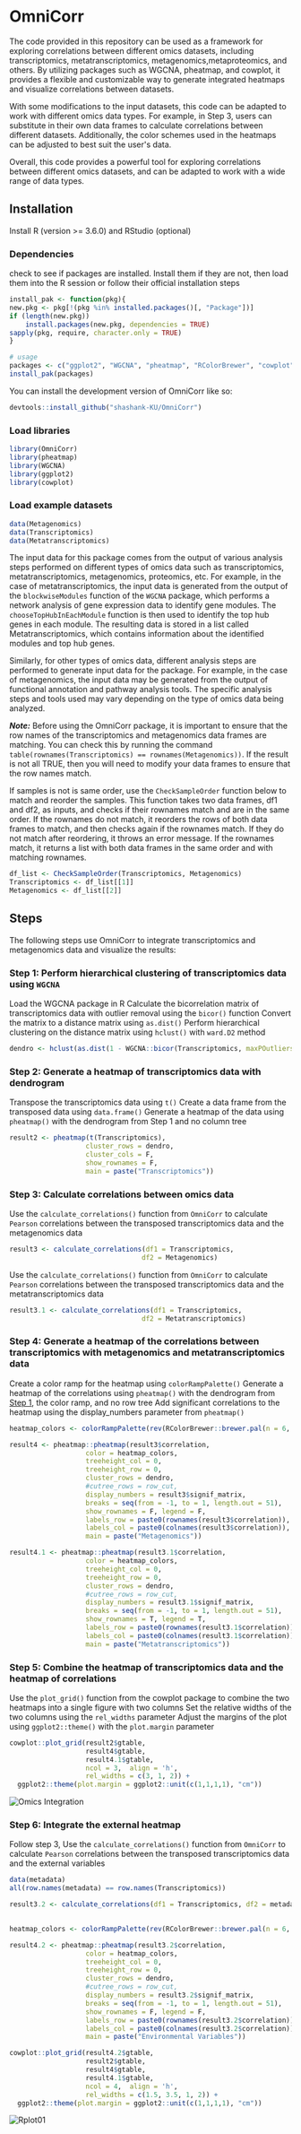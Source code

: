 
# OmniCorr

<!-- badges: start -->
<!-- badges: end -->

The code provided in this repository can be used as a framework for exploring correlations between different omics datasets, including transcriptomics, metatranscriptomics, metagenomics,metaproteomics, and others. By utilizing packages such as WGCNA, pheatmap, and cowplot, it provides a flexible and customizable way to generate integrated heatmaps and visualize correlations between datasets.

With some modifications to the input datasets, this code can be adapted to work with different omics data types. For example, in Step 3, users can substitute in their own data frames to calculate correlations between different datasets. Additionally, the color schemes used in the heatmaps can be adjusted to best suit the user's data.

Overall, this code provides a powerful tool for exploring correlations between different omics datasets, and can be adapted to work with a wide range of data types.

## Installation

Install R (version >= 3.6.0) and RStudio (optional)

### Dependencies

check to see if packages are installed. Install them if they are not, then load them into the R session or follow their official installation steps

```r
install_pak <- function(pkg){
new.pkg <- pkg[!(pkg %in% installed.packages()[, "Package"])]
if (length(new.pkg)) 
    install.packages(new.pkg, dependencies = TRUE)
sapply(pkg, require, character.only = TRUE)
}

# usage
packages <- c("ggplot2", "WGCNA", "pheatmap", "RColorBrewer", "cowplot", "devtools")
install_pak(packages)
```

You can install the development version of OmniCorr like so:

``` r
devtools::install_github("shashank-KU/OmniCorr")
```

### Load libraries
``` r
library(OmniCorr)
library(pheatmap)
library(WGCNA)
library(ggplot2)
library(cowplot)
```

### Load example datasets
``` r
data(Metagenomics)
data(Transcriptomics)
data(Metatranscriptomics)
```

The input data for this package comes from the output of various analysis steps performed on different types of omics data such as transcriptomics, metatranscriptomics, metagenomics, proteomics, etc. For example, in the case of metatranscriptomics, the input data is generated from the output of the `blockwiseModules` function of the `WGCNA` package, which performs a network analysis of gene expression data to identify gene modules. The `chooseTopHubInEachModule` function is then used to identify the top hub genes in each module. The resulting data is stored in a list called Metatranscriptomics, which contains information about the identified modules and top hub genes.

Similarly, for other types of omics data, different analysis steps are performed to generate input data for the package. For example, in the case of metagenomics, the input data may be generated from the output of functional annotation and pathway analysis tools. The specific analysis steps and tools used may vary depending on the type of omics data being analyzed.


***Note:*** Before using the OmniCorr package, it is important to ensure that the row names of the transcriptomics and metagenomics data frames are matching. 
You can check this by running the command ```table(rownames(Transcriptomics) == rownames(Metagenomics))```. If the result is not all TRUE, then you will need to modify your data frames to ensure that the row names match.

If samples is not is same order, use the `CheckSampleOrder` function below to match and reorder the samples. This function takes two data frames, df1 and df2, as inputs, and checks if their rownames match and are in the same order. If the rownames do not match, it reorders the rows of both data frames to match, and then checks again if the rownames match. If they do not match after reordering, it throws an error message. If the rownames match, it returns a list with both data frames in the same order and with matching rownames.

```r
df_list <- CheckSampleOrder(Transcriptomics, Metagenomics)
Transcriptomics <- df_list[[1]]
Metagenomics <- df_list[[2]]
```
## Steps

The following steps use OmniCorr to integrate transcriptomics and metagenomics data and visualize the results:

### Step 1: Perform hierarchical clustering of transcriptomics data using `WGCNA`

Load the WGCNA package in R
Calculate the bicorrelation matrix of transcriptomics data with outlier removal using the `bicor()` function
Convert the matrix to a distance matrix using `as.dist()`
Perform hierarchical clustering on the distance matrix using `hclust()` with `ward.D2` method

``` r
dendro <- hclust(as.dist(1 - WGCNA::bicor(Transcriptomics, maxPOutliers = 0.05)), method = "ward.D2")
```
### Step 2: Generate a heatmap of transcriptomics data with dendrogram

Transpose the transcriptomics data using `t()`
Create a data frame from the transposed data using `data.frame()`
Generate a heatmap of the data using `pheatmap()` with the dendrogram from Step 1 and no column tree

``` r
result2 <- pheatmap(t(Transcriptomics), 
                   cluster_rows = dendro, 
                   cluster_cols = F, 
                   show_rownames = F, 
                   main = paste("Transcriptomics"))
```

### Step 3: Calculate correlations between omics data

Use the `calculate_correlations()` function from `OmniCorr` to calculate `Pearson` correlations between the transposed transcriptomics data and the metagenomics data

``` r
result3 <- calculate_correlations(df1 = Transcriptomics, 
                                 df2 = Metagenomics)
```
Use the `calculate_correlations()` function from `OmniCorr` to calculate `Pearson` correlations between the transposed transcriptomics data and the metatranscriptomics data
``` r
result3.1 <- calculate_correlations(df1 = Transcriptomics, 
                                 df2 = Metatranscriptomics)
```

### Step 4: Generate a heatmap of the correlations between transcriptomics with metagenomics and metatranscriptomics data

Create a color ramp for the heatmap using `colorRampPalette()`
Generate a heatmap of the correlations using `pheatmap()` with the dendrogram from [Step 1](https://github.com/shashank-KU/OmniCorr#step-1-perform-hierarchical-clustering-of-transcriptomics-data-using-wgcna), the color ramp, and no row tree
Add significant correlations to the heatmap using the display_numbers parameter from `pheatmap()`

``` r
heatmap_colors <- colorRampPalette(rev(RColorBrewer::brewer.pal(n = 6, name ="RdBu")))(51)

result4 <- pheatmap::pheatmap(result3$correlation, 
                   color = heatmap_colors, 
                   treeheight_col = 0, 
                   treeheight_row = 0,
                   cluster_rows = dendro,
                   #cutree_rows = row_cut,
                   display_numbers = result3$signif_matrix, 
                   breaks = seq(from = -1, to = 1, length.out = 51), 
                   show_rownames = F, legend = F,
                   labels_row = paste0(rownames(result3$correlation)),
                   labels_col = paste0(colnames(result3$correlation)),
                   main = paste("Metagenomics"))

result4.1 <- pheatmap::pheatmap(result3.1$correlation, 
                   color = heatmap_colors, 
                   treeheight_col = 0, 
                   treeheight_row = 0,
                   cluster_rows = dendro,
                   #cutree_rows = row_cut,
                   display_numbers = result3.1$signif_matrix, 
                   breaks = seq(from = -1, to = 1, length.out = 51), 
                   show_rownames = T, legend = T,
                   labels_row = paste0(rownames(result3.1$correlation)),
                   labels_col = paste0(colnames(result3.1$correlation)),
                   main = paste("Metatranscriptomics"))
```

### Step 5: Combine the heatmap of transcriptomics data and the heatmap of correlations

Use the `plot_grid()` function from the cowplot package to combine the two heatmaps into a single figure with two columns
Set the relative widths of the two columns using the `rel_widths` parameter
Adjust the margins of the plot using `ggplot2::theme()` with the `plot.margin` parameter


``` r
cowplot::plot_grid(result2$gtable, 
                   result4$gtable,
                   result4.1$gtable,
                   ncol = 3,  align = 'h',
                   rel_widths = c(3, 1, 2)) + 
  ggplot2::theme(plot.margin = ggplot2::unit(c(1,1,1,1), "cm"))
```

![Omics Integration](https://user-images.githubusercontent.com/30895959/223124413-71981e48-a295-48cd-959a-8aec5e15d863.png)



### Step 6: Integrate the external heatmap

Follow step 3, Use the `calculate_correlations()` function from `OmniCorr` to calculate `Pearson` correlations between the transposed transcriptomics data and the external variables

``` r
data(metadata)
all(row.names(metadata) == row.names(Transcriptomics))

result3.2 <- calculate_correlations(df1 = Transcriptomics, df2 = metadata, use = "pairwise.complete.obs", show_significance = "T")
   
```
``` r
heatmap_colors <- colorRampPalette(rev(RColorBrewer::brewer.pal(n = 6, name ="RdBu")))(51)

result4.2 <- pheatmap::pheatmap(result3.2$correlation, 
                   color = heatmap_colors, 
                   treeheight_col = 0, 
                   treeheight_row = 0,
                   cluster_rows = dendro,
                   #cutree_rows = row_cut,
                   display_numbers = result3.2$signif_matrix, 
                   breaks = seq(from = -1, to = 1, length.out = 51), 
                   show_rownames = F, legend = F,
                   labels_row = paste0(rownames(result3.2$correlation)),
                   labels_col = paste0(colnames(result3.2$correlation)),
                   main = paste("Environmental Variables"))
```
``` r
cowplot::plot_grid(result4.2$gtable,
                   result2$gtable, 
                   result4$gtable,
                   result4.1$gtable,
                   ncol = 4,  align = 'h',
                   rel_widths = c(1.5, 3.5, 1, 2)) + 
  ggplot2::theme(plot.margin = ggplot2::unit(c(1,1,1,1), "cm"))
```
![Rplot01](https://user-images.githubusercontent.com/30895959/223760509-8c3d8f8e-d232-4c0c-8832-9aa4c1ecf5d9.png)
